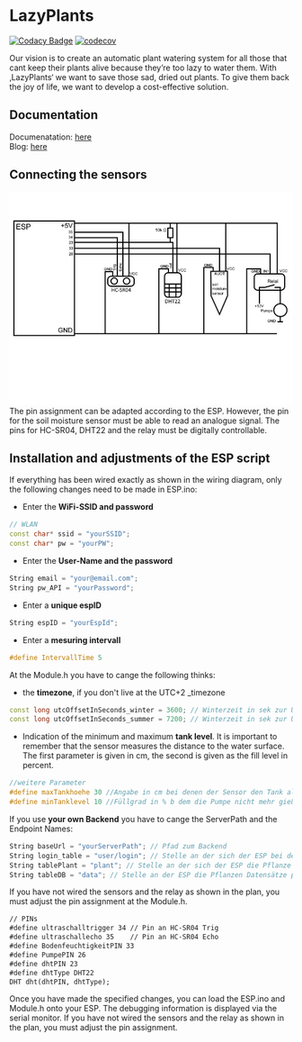 # LazyPlants
[![Codacy Badge](https://api.codacy.com/project/badge/Grade/e1dc68a8ab224306aff76362d67d6b62)](https://app.codacy.com/gh/jdk-21/lazyplants?utm_source=github.com&utm_medium=referral&utm_content=jdk-21/lazyplants&utm_campaign=Badge_Grade_Settings)
[![codecov](https://codecov.io/gh/jdk-21/lazyplants/branch/master/graph/badge.svg?token=U44AHOMHCS)](https://codecov.io/gh/jdk-21/lazyplants)

Our vision is to create an automatic plant watering system for all those that cant keep their plants alive because they’re too lazy to water them. With ‚LazyPlants‘ we want to save those sad, dried out plants. To give them back the joy of life, we want to develop a cost-effective solution.

## Documentation
Documenatation: [here](https://github.com/Kokoloris19097/LazyPlants.dokumentation) \
Blog: [here](https://lazysmartplants.wordpress.com/)

## Connecting the sensors
![](https://github.com/Kokoloris19097/LazyPlants.dokumentation/blob/c4ca5e9a913b361307ece8c8a2346931e1663eb6/assets/Schaltplan.jpg) \
The pin assignment can be adapted according to the ESP. However, the pin for the soil moisture sensor must be able to read an analogue signal. The pins for HC-SR04, DHT22 and the relay must be digitally controllable.

## Installation and adjustments of the ESP script
If everything has been wired exactly as shown in the wiring diagram, only the following changes need to be made in ESP.ino:
-   Enter the **WiFi-SSID and password**
  ```cpp
  // WLAN
  const char* ssid = "yourSSID";
  const char* pw = "yourPW";
  ```
-   Enter the **User-Name and the password**
  ```cpp
  String email = "your@email.com";
  String pw_API = "yourPassword";
  ```
-   Enter a **unique espID** 
  ```cpp
  String espID = "yourEspId";
  ```
-   Enter a **mesuring intervall**
   ```cpp
   #define IntervallTime 5
   ```
At the Module.h you have to cange the following thinks:

-   the **timezone**, if you don't live at the UTC+2 _timezone
  ```cpp
  const long utcOffsetInSeconds_winter = 3600; // Winterzeit in sek zur UTC Zeit
  const long utcOffsetInSeconds_summer = 7200; // Winterzeit in sek zur UTC Zei
  ```
  
-   Indication of the minimum and maximum **tank level**. It is important to remember that the sensor measures the distance to the water surface. The first parameter is given in cm, the second is given as the fill level in percent.
  ```cpp
  //weitere Parameter
  #define maxTankhoehe 30 //Angabe in cm bei denen der Sensor den Tank als leer erkennt
  #define minTanklevel 10 //Füllgrad in % b dem die Pumpe nicht mehr gießt
  ```

If you use **your own Backend** you have to cange the ServerPath and the Endpoint Names:

```cpp
String baseUrl = "yourServerPath"; // Pfad zum Backend
String login_table = "user/login"; // Stelle an der sich der ESP bei der API einloggen muss
String tablePlant = "plant"; // Stelle an der sich der ESP die Pflanze holen kann
String tableDB = "data"; // Stelle an der ESP die Pflanzen Datensätze posten soll
```

If you have not wired the sensors and the relay as shown in the plan, you must adjust the pin assignment at the Module.h.
```
// PINs
#define ultraschalltrigger 34 // Pin an HC-SR04 Trig
#define ultraschallecho 35    // Pin an HC-SR04 Echo
#define BodenfeuchtigkeitPIN 33
#define PumpePIN 26
#define dhtPIN 23
#define dhtType DHT22
DHT dht(dhtPIN, dhtType);
```


Once you have made the specified changes, you can load the ESP.ino and Module.h onto your ESP. The debugging information is displayed via the serial monitor.
If you have not wired the sensors and the relay as shown in the plan, you must adjust the pin assignment.
